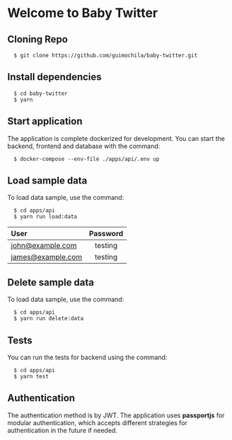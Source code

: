 # Welcome to Baby Twitter

## Cloning Repo

```
  $ git clone https://github.com/guimochila/baby-twitter.git
```

## Install dependencies

```
  $ cd baby-twitter
  $ yarn
```

## Start application

The application is complete dockerized for development. You can start the backend, frontend and database with the command:

```
  $ docker-compose --env-file ./apps/api/.env up
```

## Load sample data

To load data sample, use the command:

```
  $ cd apps/api
  $ yarn run load:data
```

| User              | Password |
| :---------------- | :------: |
| john@example.com  | testing  |
| james@example.com | testing  |

## Delete sample data

To load data sample, use the command:

```
  $ cd apps/api
  $ yarn run delete:data
```

## Tests

You can run the tests for backend using the command:

```
  $ cd apps/api
  $ yarn test
```

## Authentication

The authentication method is by JWT. The application uses **passportjs** for modular authentication, which accepts different strategies for authentication in the future if needed.
